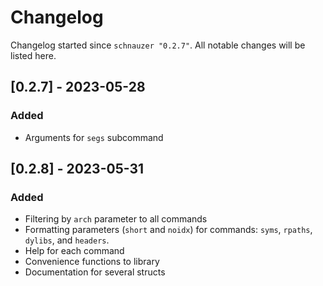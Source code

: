 # Changelog

Changelog started since `schnauzer "0.2.7"`.
All notable changes will be listed here.

## [0.2.7] - 2023-05-28
### Added
* Arguments for `segs` subcommand

## [0.2.8] - 2023-05-31
### Added
* Filtering by `arch` parameter to all commands
* Formatting parameters (`short` and `noidx`) for commands: `syms`, `rpaths`, `dylibs`, and `headers`.
* Help for each command
* Convenience functions to library
* Documentation for several structs